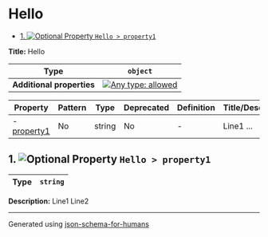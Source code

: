 # Hello

- [1. ![Optional](https://img.shields.io/badge/Optional-yellow) Property `Hello > property1`](#property1)

**Title:** Hello

| Type                      | `object`                                                                                                                          |
| ------------------------- | --------------------------------------------------------------------------------------------------------------------------------- |
| **Additional properties** | [![Any type: allowed](https://img.shields.io/badge/Any%20type-allowed-green)](# "Additional Properties of any type are allowed.") |

| Property                   | Pattern | Type   | Deprecated | Definition | Title/Description |
| -------------------------- | ------- | ------ | ---------- | ---------- | ----------------- |
| - [property1](#property1 ) | No      | string | No         | -          | Line1 ...         |

## <a name="property1"></a>1. ![Optional](https://img.shields.io/badge/Optional-yellow) Property `Hello > property1`

| Type | `string` |
| ---- | -------- |

**Description:** Line1
Line2

----------------------------------------------------------------------------------------------------------------------------
Generated using [json-schema-for-humans](https://github.com/coveooss/json-schema-for-humans)
